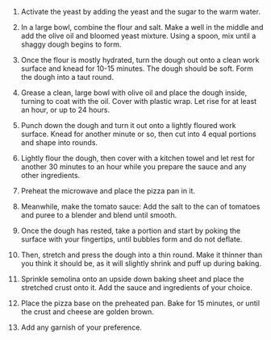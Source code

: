 1. Activate the yeast by adding the yeast and the sugar to the warm water.

2. In a large bowl, combine the flour and salt. Make a well in the middle and add
the olive oil and bloomed yeast mixture. Using a spoon, mix until a shaggy dough
begins to form.

3. Once the flour is mostly hydrated, turn the dough out onto a clean work surface
and knead for 10-15 minutes. The dough should be soft. Form the dough into a taut
round.

4. Grease a clean, large bowl with olive oil and place the dough inside, turning to
coat with the oil. Cover with plastic wrap. Let rise for at least an hour, or up to
24 hours.

5. Punch down the dough and turn it out onto a lightly floured work surface. Knead
for another minute or so, then cut into 4 equal portions and shape into rounds.

6. Lightly flour the dough, then cover with a kitchen towel and let rest for another
30 minutes to an hour while you prepare the sauce and any other ingredients.

7. Preheat the microwave and place the pizza pan in it.

8. Meanwhile, make the tomato sauce: Add the salt to the can of tomatoes and puree
to a blender and blend until smooth.

9. Once the dough has rested, take a portion and start by poking the surface with
your fingertips, until bubbles form and do not deflate.

10. Then, stretch and press the dough into a thin round. Make it thinner than you 
think it should be, as it will slightly shrink and puff up during baking.

11. Sprinkle semolina onto an upside down baking sheet and place the stretched crust 
onto it. Add the sauce and ingredients of your choice.

12. Place the pizza base on the preheated pan. Bake for 15 minutes, or until the 
crust and cheese are golden brown.

13. Add any garnish of your preference.